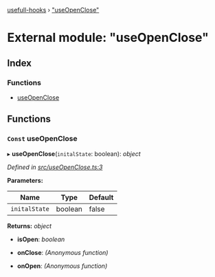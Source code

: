 [usefull-hooks](../README.md) › ["useOpenClose"](_useopenclose_.md)

# External module: "useOpenClose"

## Index

### Functions

* [useOpenClose](_useopenclose_.md#const-useopenclose)

## Functions

### `Const` useOpenClose

▸ **useOpenClose**(`initalState`: boolean): *object*

*Defined in [src/useOpenClose.ts:3](https://github.com/FujiHaruka/usefull-hooks/blob/master/src/useOpenClose.ts#L3)*

**Parameters:**

Name | Type | Default |
------ | ------ | ------ |
`initalState` | boolean | false |

**Returns:** *object*

* **isOpen**: *boolean*

* **onClose**: *(Anonymous function)*

* **onOpen**: *(Anonymous function)*

